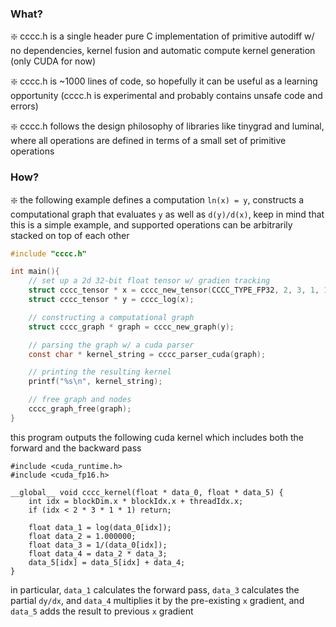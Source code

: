 ### What?

❇️ cccc.h is a single header pure C implementation of primitive autodiff w/ no dependencies, kernel fusion and automatic compute kernel generation (only CUDA for now)

❇️ cccc.h is ~1000 lines of code, so hopefully it can be useful as a learning opportunity (cccc.h is experimental and probably contains unsafe code and errors)

❇️ cccc.h follows the design philosophy of libraries like tinygrad and luminal, where all operations are defined in terms of a small set of primitive operations

### How?

❇️ the following example defines a computation `ln(x) = y`, constructs a computational graph that evaluates `y` as well as `d(y)/d(x)`, keep in mind that  this is a simple example, and supported operations can be arbitrarily stacked on top of each other

```c
#include "cccc.h"

int main(){
    // set up a 2d 32-bit float tensor w/ gradien tracking
    struct cccc_tensor * x = cccc_new_tensor(CCCC_TYPE_FP32, 2, 3, 1, 1, true);
    struct cccc_tensor * y = cccc_log(x);

    // constructing a computational graph
    struct cccc_graph * graph = cccc_new_graph(y);

    // parsing the graph w/ a cuda parser
    const char * kernel_string = cccc_parser_cuda(graph);

    // printing the resulting kernel
    printf("%s\n", kernel_string);

    // free graph and nodes
    cccc_graph_free(graph);
}
```

this program outputs the following cuda kernel which includes both the forward and the backward pass

```cuda
#include <cuda_runtime.h>
#include <cuda_fp16.h>

__global__ void cccc_kernel(float * data_0, float * data_5) {
    int idx = blockDim.x * blockIdx.x + threadIdx.x;
    if (idx < 2 * 3 * 1 * 1) return;

    float data_1 = log(data_0[idx]);
    float data_2 = 1.000000;
    float data_3 = 1/(data_0[idx]);
    float data_4 = data_2 * data_3;
    data_5[idx] = data_5[idx] + data_4;
}

```

in particular, `data_1` calculates the forward pass, `data_3` calculates the partial `dy/dx`, and `data_4` multiplies it by the pre-existing `x` gradient, and `data_5` adds the result to previous `x` gradient

